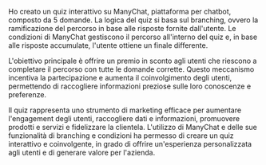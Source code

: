 Ho creato un quiz interattivo su ManyChat, piattaforma per chatbot, composto da 5 domande. 
La logica del quiz si basa sul branching, ovvero la ramificazione del percorso in base alle risposte fornite dall'utente.
Le condizioni di ManyChat gestiscono il percorso all'interno del quiz e, in base alle risposte accumulate, l'utente ottiene un finale differente.

L'obiettivo principale è offrire un premio in sconto agli utenti che riescono a completare il percorso con tutte le domande corrette. 
Questo meccanismo incentiva la partecipazione e aumenta il coinvolgimento degli utenti, permettendo di raccogliere informazioni preziose sulle loro conoscenze e preferenze.

Il quiz rappresenta uno strumento di marketing efficace per aumentare l'engagement degli utenti, raccogliere dati e informazioni,
promuovere prodotti e servizi e fidelizzare la clientela. L'utilizzo di ManyChat e delle sue funzionalità di branching e condizioni ha permesso di creare un quiz
interattivo e coinvolgente, in grado di offrire un'esperienza personalizzata agli utenti e di generare valore per l'azienda.
